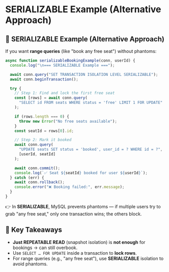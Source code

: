 # SERIALIZABLE Example (Alternative Approach)

## 📌 SERIALIZABLE Example (Alternative Approach)

If you want **range queries** (like "book any free seat") without phantoms:

```javascript
async function serializableBookingExample(conn, userId) {
  console.log("\n=== SERIALIZABLE Example ===");

  await conn.query("SET TRANSACTION ISOLATION LEVEL SERIALIZABLE");
  await conn.beginTransaction();

  try {
    // Step 1: Find and lock the first free seat
    const [rows] = await conn.query(
      "SELECT id FROM seats WHERE status = 'free' LIMIT 1 FOR UPDATE"
    );

    if (rows.length === 0) {
      throw new Error("No free seats available");
    }
    const seatId = rows[0].id;

    // Step 2: Mark it booked
    await conn.query(
      "UPDATE seats SET status = 'booked', user_id = ? WHERE id = ?",
      [userId, seatId]
    );

    await conn.commit();
    console.log(`✅ Seat ${seatId} booked for user ${userId}`);
  } catch (err) {
    await conn.rollback();
    console.error("❌ Booking failed:", err.message);
  }
}
```

👉 In **SERIALIZABLE**, MySQL prevents phantoms — if multiple users try to grab "any free seat," only one transaction wins; the others block.

## 📌 Key Takeaways

* **Just REPEATABLE READ** (snapshot isolation) is **not enough** for bookings → can still overbook.
* Use `SELECT … FOR UPDATE` inside a transaction to **lock rows**.
* For range queries (e.g., "any free seat"), use **SERIALIZABLE** isolation to avoid phantoms.